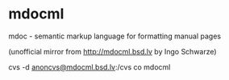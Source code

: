 # mdocml
mdoc - semantic markup language for formatting manual pages

(unofficial mirror from http://mdocml.bsd.lv by Ingo Schwarze)

cvs -d anoncvs@mdocml.bsd.lv:/cvs co mdocml
